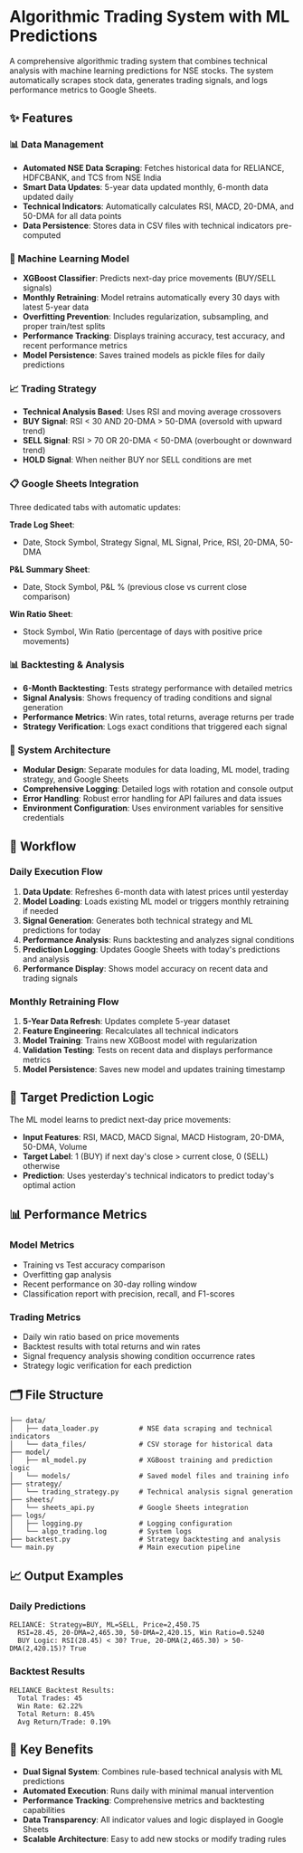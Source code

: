 # Algorithmic Trading System with ML Predictions

A comprehensive algorithmic trading system that combines technical analysis with machine learning predictions for NSE stocks. The system automatically scrapes stock data, generates trading signals, and logs performance metrics to Google Sheets.

## ✨ Features

### 📊 Data Management
- **Automated NSE Data Scraping**: Fetches historical data for RELIANCE, HDFCBANK, and TCS from NSE India
- **Smart Data Updates**: 5-year data updated monthly, 6-month data updated daily
- **Technical Indicators**: Automatically calculates RSI, MACD, 20-DMA, and 50-DMA for all data points
- **Data Persistence**: Stores data in CSV files with technical indicators pre-computed

### 🧠 Machine Learning Model
- **XGBoost Classifier**: Predicts next-day price movements (BUY/SELL signals)
- **Monthly Retraining**: Model retrains automatically every 30 days with latest 5-year data
- **Overfitting Prevention**: Includes regularization, subsampling, and proper train/test splits
- **Performance Tracking**: Displays training accuracy, test accuracy, and recent performance metrics
- **Model Persistence**: Saves trained models as pickle files for daily predictions

### 📈 Trading Strategy
- **Technical Analysis Based**: Uses RSI and moving average crossovers
- **BUY Signal**: RSI < 30 AND 20-DMA > 50-DMA (oversold with upward trend)
- **SELL Signal**: RSI > 70 OR 20-DMA < 50-DMA (overbought or downward trend)
- **HOLD Signal**: When neither BUY nor SELL conditions are met

### 📋 Google Sheets Integration
Three dedicated tabs with automatic updates:

**Trade Log Sheet**:
- Date, Stock Symbol, Strategy Signal, ML Signal, Price, RSI, 20-DMA, 50-DMA

**P&L Summary Sheet**:
- Date, Stock Symbol, P&L % (previous close vs current close comparison)

**Win Ratio Sheet**:
- Stock Symbol, Win Ratio (percentage of days with positive price movements)

### 📊 Backtesting & Analysis
- **6-Month Backtesting**: Tests strategy performance with detailed metrics
- **Signal Analysis**: Shows frequency of trading conditions and signal generation
- **Performance Metrics**: Win rates, total returns, average returns per trade
- **Strategy Verification**: Logs exact conditions that triggered each signal

### 🔧 System Architecture
- **Modular Design**: Separate modules for data loading, ML model, trading strategy, and Google Sheets
- **Comprehensive Logging**: Detailed logs with rotation and console output
- **Error Handling**: Robust error handling for API failures and data issues
- **Environment Configuration**: Uses environment variables for sensitive credentials

## 🔄 Workflow

### Daily Execution Flow
1. **Data Update**: Refreshes 6-month data with latest prices until yesterday
2. **Model Loading**: Loads existing ML model or triggers monthly retraining if needed
3. **Signal Generation**: Generates both technical strategy and ML predictions for today
4. **Performance Analysis**: Runs backtesting and analyzes signal conditions
5. **Prediction Logging**: Updates Google Sheets with today's predictions and analysis
6. **Performance Display**: Shows model accuracy on recent data and trading signals

### Monthly Retraining Flow
1. **5-Year Data Refresh**: Updates complete 5-year dataset
2. **Feature Engineering**: Recalculates all technical indicators
3. **Model Training**: Trains new XGBoost model with regularization
4. **Validation Testing**: Tests on recent data and displays performance metrics
5. **Model Persistence**: Saves new model and updates training timestamp

## 🎯 Target Prediction Logic

The ML model learns to predict next-day price movements:
- **Input Features**: RSI, MACD, MACD Signal, MACD Histogram, 20-DMA, 50-DMA, Volume
- **Target Label**: 1 (BUY) if next day's close > current close, 0 (SELL) otherwise
- **Prediction**: Uses yesterday's technical indicators to predict today's optimal action

## 📊 Performance Metrics

### Model Metrics
- Training vs Test accuracy comparison
- Overfitting gap analysis
- Recent performance on 30-day rolling window
- Classification report with precision, recall, and F1-scores

### Trading Metrics
- Daily win ratio based on price movements
- Backtest results with total returns and win rates
- Signal frequency analysis showing condition occurrence rates
- Strategy logic verification for each prediction

## 🗂️ File Structure

```
├── data/
│   ├── data_loader.py          # NSE data scraping and technical indicators
│   └── data_files/             # CSV storage for historical data
├── model/
│   ├── ml_model.py             # XGBoost training and prediction logic
│   └── models/                 # Saved model files and training info
├── strategy/
│   └── trading_strategy.py     # Technical analysis signal generation
├── sheets/
│   └── sheets_api.py           # Google Sheets integration
├── logs/
│   ├── logging.py              # Logging configuration
│   └── algo_trading.log        # System logs
├── backtest.py                 # Strategy backtesting and analysis
└── main.py                     # Main execution pipeline
```

## 📈 Output Examples

### Daily Predictions
```
RELIANCE: Strategy=BUY, ML=SELL, Price=2,450.75
  RSI=28.45, 20-DMA=2,465.30, 50-DMA=2,420.15, Win Ratio=0.5240
  BUY Logic: RSI(28.45) < 30? True, 20-DMA(2,465.30) > 50-DMA(2,420.15)? True
```

### Backtest Results
```
RELIANCE Backtest Results:
  Total Trades: 45
  Win Rate: 62.22%
  Total Return: 8.45%
  Avg Return/Trade: 0.19%
```

## 🎯 Key Benefits

- **Dual Signal System**: Combines rule-based technical analysis with ML predictions
- **Automated Execution**: Runs daily with minimal manual intervention
- **Performance Tracking**: Comprehensive metrics and backtesting capabilities
- **Data Transparency**: All indicator values and logic displayed in Google Sheets
- **Scalable Architecture**: Easy to add new stocks or modify trading rules
